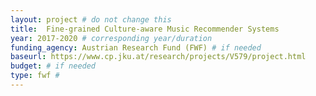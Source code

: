 ```yaml
---
layout: project # do not change this
title: 	Fine-grained Culture-aware Music Recommender Systems
year: 2017-2020	# corresponding year/duration
funding_agency: Austrian Research Fund (FWF) # if needed
baseurl: https://www.cp.jku.at/research/projects/V579/project.html
budget: # if needed
type: fwf #
---
```


